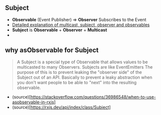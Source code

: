 ## Subject

- **Observable** (Event Publisher) => **Observer** Subscribes to the Event
- [Detailed explanation of multicast, subject, observer and observables](https://netbasal.com/understanding-rxjs-multicast-operators-77b3f60af0a2)
- **Subject** is **Observable** + **Observer** + **Multicast**
- 




## why asObservable for Subject
> A Subject is a special type of Observable that allows values to be multicasted to many Observers. Subjects are like EventEmitters
> The purpose of this is to prevent leaking the "observer side" of the Subject out of an API. Basically to prevent a leaky abstraction when you don't want people to be able to "next" into the resulting observable.


- (source)[https://stackoverflow.com/questions/36986548/when-to-use-asobservable-in-rxjs]
- (source)[https://rxjs.dev/api/index/class/Subject]